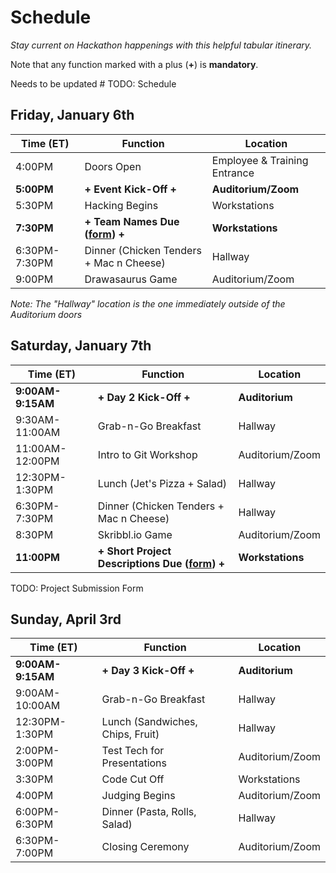 # Schedule
_Stay current on Hackathon happenings with this helpful tabular itinerary._

Note that any function marked with a plus (**+**) is **mandatory**.

Needs to be updated # TODO: Schedule

## Friday, January 6th

| Time (ET)       | Function                                | Location |
|-----------------|-----------------------------------------|----------|
| 4:00PM          | Doors Open                              | Employee & Training Entrance |
| **5:00PM**          | **+ Event Kick-Off +**                    | **Auditorium/Zoom** |
| 5:30PM          | Hacking Begins                          | Workstations |
| **7:30PM**          | **+ Team Names Due ([form](https://forms.gle/Cagf9asvZiosew8R6)) +**  | **Workstations** |
| 6:30PM-7:30PM   | Dinner (Chicken Tenders + Mac n Cheese) | Hallway |
| 9:00PM          | Drawasaurus Game                        | Auditorium/Zoom |

_Note: The "Hallway" location is the one immediately outside of the Auditorium doors_

## Saturday, January 7th

| Time (ET)       | Function                                | Location |
|-----------------|-----------------------------------------|----------|
| **9:00AM-9:15AM**  | **+ Day 2 Kick-Off +**              | **Auditorium** |
| 9:30AM-11:00AM  | Grab-n-Go Breakfast                     | Hallway |
| 11:00AM-12:00PM | Intro to Git Workshop                   | Auditorium/Zoom |
| 12:30PM-1:30PM  | Lunch (Jet's Pizza + Salad)             | Hallway |
| 6:30PM-7:30PM   | Dinner (Chicken Tenders + Mac n Cheese) | Hallway |
| 8:30PM          | Skribbl.io Game                         | Auditorium/Zoom |
| **11:00PM**         | **+ Short Project Descriptions Due ([form]()) +**  | **Workstations** |

TODO: Project Submission Form

## Sunday, April 3rd

| Time (ET)      | Function                            | Location |
|----------------|----------------------------------|----------|
| **9:00AM-9:15AM**  | **+ Day 3 Kick-Off +**              | **Auditorium** |
| 9:00AM-10:00AM | Grab-n-Go Breakfast              | Hallway |
| 12:30PM-1:30PM | Lunch (Sandwiches, Chips, Fruit) | Hallway |
| 2:00PM-3:00PM  | Test Tech for Presentations      | Auditorium/Zoom |
| 3:30PM         | Code Cut Off                     | Workstations |
| 4:00PM         | Judging Begins                   | Auditorium/Zoom |
| 6:00PM-6:30PM  | Dinner (Pasta, Rolls, Salad)     | Hallway |
| 6:30PM-7:00PM  | Closing Ceremony                 | Auditorium/Zoom |

